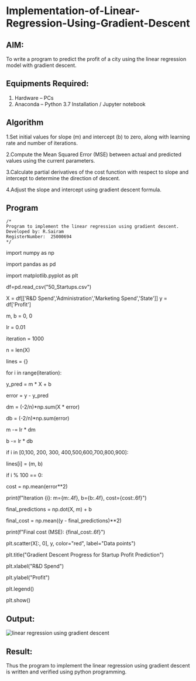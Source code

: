 # Implementation-of-Linear-Regression-Using-Gradient-Descent

## AIM:
To write a program to predict the profit of a city using the linear regression model with gradient descent.

## Equipments Required:
1. Hardware – PCs
2. Anaconda – Python 3.7 Installation / Jupyter notebook

## Algorithm
1.Set initial values for slope (m) and intercept (b) to zero, along with learning rate and number of iterations.

2.Compute the Mean Squared Error (MSE) between actual and predicted values using the current parameters.

3.Calculate partial derivatives of the cost function with respect to slope and intercept to determine the direction of descent.

4.Adjust the slope and intercept using gradient descent formula.

## Program
```
/*
Program to implement the linear regression using gradient descent.
Developed by: R.Sairam
RegisterNumber:  25000694
*/
```
import numpy as np

import pandas as pd

import matplotlib.pyplot as plt

df=pd.read_csv("50_Startups.csv")

X = df[['R&D Spend','Administration','Marketing Spend','State']]
y = df['Profit']

m, b = 0, 0

lr = 0.01

iteration = 1000

n = len(X)

lines = {}

for i in range(iteration):

y_pred = m * X + b    

error = y - y_pred
    
dm = (-2/n)*np.sum(X * error)
    
db = (-2/n)*np.sum(error)
    
m -= lr * dm

b -= lr * db
    
if i in [0,100, 200, 300, 400,500,600,700,800,900]:                

 lines[i] = (m, b)
        
if i % 100 == 0:  
    
 cost = np.mean(error**2)
    
print(f"Iteration {i}: m={m:.4f}, b={b:.4f}, cost={cost:.6f}")

final_predictions = np.dot(X, m) + b

final_cost = np.mean((y - final_predictions)**2)

print(f"Final cost (MSE): {final_cost:.6f}")

plt.scatter(X[:, 0], y, color="red", label="Data points")

plt.title("Gradient Descent Progress for Startup Profit Prediction")

plt.xlabel("R&D Spend")

plt.ylabel("Profit")

plt.legend()

plt.show()



## Output:
![linear regression using gradient descent](sam.png)


## Result:
Thus the program to implement the linear regression using gradient descent is written and verified using python programming.
